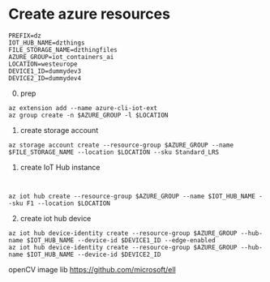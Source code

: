 # Create azure resources

```
PREFIX=dz
IOT_HUB_NAME=dzthings
FILE_STORAGE_NAME=dzthingfiles
AZURE_GROUP=iot_containers_ai
LOCATION=westeurope
DEVICE1_ID=dummydev3
DEVICE2_ID=dummydev4
```

0. prep
```
az extension add --name azure-cli-iot-ext
az group create -n $AZURE_GROUP -l $LOCATION
```

1. create storage account
```
az storage account create --resource-group $AZURE_GROUP --name $FILE_STORAGE_NAME --location $LOCATION --sku Standard_LRS
``` 

1. create IoT Hub instance
```


az iot hub create --resource-group $AZURE_GROUP --name $IOT_HUB_NAME --sku F1 --location $LOCATION
```

2. create iot hub device
```
az iot hub device-identity create --resource-group $AZURE_GROUP --hub-name $IOT_HUB_NAME --device-id $DEVICE1_ID --edge-enabled
az iot hub device-identity create --resource-group $AZURE_GROUP --hub-name $IOT_HUB_NAME --device-id $DEVICE2_ID
```

openCV image lib
https://github.com/microsoft/ell

